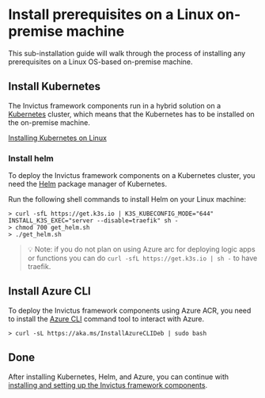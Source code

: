 # Install prerequisites on a Linux on-premise machine
This sub-installation guide will walk through the process of installing any prerequisites on a Linux OS-based on-premise machine.

## Install Kubernetes
The Invictus framework components run in a hybrid solution on a [Kubernetes](https://kubernetes.io/docs/concepts/overview/) cluster, which means that the Kubernetes has to be installed on the on-premise machine.

[Installing Kubernetes on Linux](https://kubernetes.io/docs/tasks/tools/install-kubectl-linux/)

### Install helm
To deploy the Invictus framework components on a Kubernetes cluster, you need the [Helm](https://helm.sh/) package manager of Kubernetes.

Run the following shell commands to install Helm on your Linux machine:

```shell
> curl -sfL https://get.k3s.io | K3S_KUBECONFIG_MODE="644" INSTALL_K3S_EXEC="server --disable=traefik" sh -
> chmod 700 get_helm.sh
> ./get_helm.sh
```

> 💡 Note: if you do not plan on using Azure arc for deploying logic apps or functions you can do `curl -sfL https://get.k3s.io | sh -` to have traefik.

## Install Azure CLI
To deploy the Invictus framework components using Azure ACR, you need to install the [Azure CLI](https://learn.microsoft.com/en-us/cli/azure/what-is-azure-cli) command tool to interact with Azure.

```shell
> curl -sL https://aka.ms/InstallAzureCLIDeb | sudo bash
```

## Done
After installing Kubernetes, Helm, and Azure, you can continue with [installing and setting up the Invictus framework components](../installguide.md). 